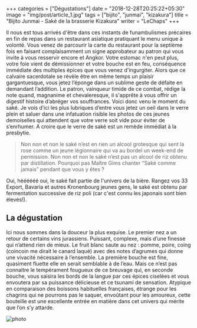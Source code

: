 +++
categories = ["Dégustations"]
date = "2018-12-28T20:25:22+05:30"
image = "img/post/article_1.jpg"
tags = ["bijito", "junmai", "kizakura"] 
title = "Bijito Junmai - Saké de la brasserie Kizakura"
writer = "LeChaps"
+++

Il nous est tous arrivés d'être dans ces instants de funambulismes précaires en fin de repas dans un restaurant asiatique pratiquant le menu unique à volonté. Vous venez de parcourir la carte du restaurant pour la septième fois en faisant complaisamment un signe approbateur au patron qui vous invite à vous resservir encore et Angkor. Votre estomac n'en peut plus, votre foie vient de démissionner et votre bouche est en feu, conséquence immédiate des multiples épices que vous venez d'ingurgiter. Alors que ce calvaire sacerdotale se révèle être en même temps un plaisir gargantuesque,  vous jetez l’éponge dans un sublime geste de défaite en demandant l’addition. Le patron, vainqueur timide de ce combat, rédige la note quand, magnanime et chevaleresque, il s'apprête à vous offrir un digestif histoire d’abréger vos souffrances. Voici donc venu le moment du saké. Je vois d’ici les plus lubriques d’entre vous jetez un oeil dans le verre plein et saluer dans une infatuation risible les photos de ces jeunes demoiselles qui attendent que votre verre soit vide pour éviter de s’enrhumer. A croire que le verre de saké est un remède immédiat à la presbytie.

> Non non et non le saké n’est en rien un alcool grotesque qui sent la rose comme un jeune légionnaire qui va au bordel un week-end de permission. Non non et non le saké n’est pas un alcool de riz obtenu par distillation. Pourquoi pas Maître Gims chanter “Saké comme jamais” pendant que vous y êtes ?

Oui, héééééé oui, le saké fait partie de l'univers de la bière. Rangez vos 33 Export, Bavaria et autres Kronenbourg jeunes gens, le saké est obtenu par fermentation successive de riz poli (car c'est connu les japonais sont bien élevés!).

## La dégustation

Ici nous sommes dans la douceur la plus exquise. Le premier nez a un retour de certains vins jurassiens. Puissant, complexe, mais d’une finesse qui n’attend rien de mieux. Le fruit blanc saute au nez : pomme, poire, coing (coincoin me dirait le canard laqué) avec des notes d’agrumes qui donne une vivacité nécessaire à l’ensemble. La première bouche est fine, quasiment fluette elle en serait semblable à de l’eau. Mais ce n’est pas connaitre le tempérament fougueux de ce breuvage qui, en seconde bouche, vous saisira les bords de la langue par ces épices ciselées et vous envoutera par sa puissance délicieuse et ce tsunami de sensation. 
Atypique en comparaison des boissons habituelles françaises, étrange pour les chagrins qui ne pourrons pas le saquer, envoûtant pour les amoureux, cette bouteille est une excellente entrée en matière dans cet univers qui mérite que l’on s’y attarde. 

![photo][1]

[1]: /img/post/article_1.jpg